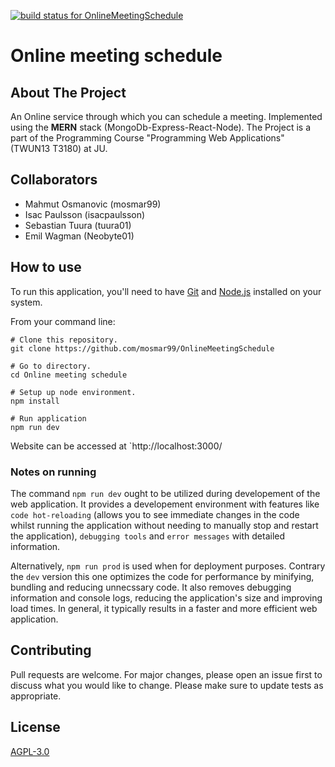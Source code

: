 [![build status for OnlineMeetingSchedule](https://github.com/mosmar99/OnlineMeetingSchedule/actions/workflows/build.yml/badge.svg)](https://github.com/mosmar99/OnlineMeetingSchedule/actions/workflows/build.yml)

# Online meeting schedule

## About The Project

An Online service through which you can schedule a meeting. Implemented using the **MERN** stack (MongoDb-Express-React-Node). The Project is a part of the Programming Course "Programming Web Applications" (TWUN13 T3180) at JU.

## Collaborators
* Mahmut Osmanovic (mosmar99)
* Isac Paulsson (isacpaulsson)
* Sebastian Tuura (tuura01)
* Emil Wagman (Neobyte01)

## How to use

To run this application, you'll need to have [Git](https://git-scm.com) and [Node.js](https://nodejs.org/en/) installed on your system.

From your command line:
```console
# Clone this repository.
git clone https://github.com/mosmar99/OnlineMeetingSchedule

# Go to directory.
cd Online meeting schedule

# Setup up node environment.
npm install

# Run application
npm run dev
```
Website can be accessed at `http://localhost:3000/

### Notes on running

The command `npm run dev` ought to be utilized during developement of the web application. It provides a developement environment with features like `code hot-reloading` (allows you to see immediate changes in the code whilst running the application without needing to manually stop and restart the application), `debugging tools` and `error messages` with detailed information.

Alternatively, `npm run prod` is used when for deployment purposes. Contrary the `dev` version this one optimizes the code for performance by minifying, bundling and reducing unnecssary code. It also removes debugging information and console logs, reducing the application's size and improving load times. In general, it typically results in a faster and more efficient web application. 

## Contributing

Pull requests are welcome. For major changes, please open an issue first to discuss what you would like to change. Please make sure to update tests as appropriate.

## License

[AGPL-3.0]([https://choosealicense.com/licenses/mit/](https://choosealicense.com/licenses/agpl-3.0/)https://choosealicense.com/licenses/agpl-3.0/)
